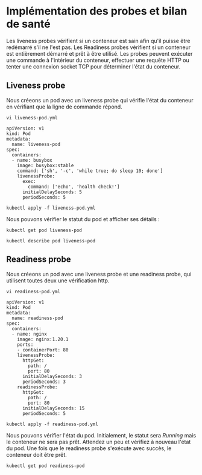 # Implémentation des probes et bilan de santé
Les liveness probes vérifient si un conteneur est sain afin qu'il puisse être redémarré s'il ne l'est pas.
Les Readiness probes vérifient si un conteneur est entièrement démarré et prêt à être utilisé.
Les probes peuvent exécuter une commande à l'intérieur du conteneur, effectuer une requête HTTP ou tenter une connexion socket TCP pour déterminer l'état du conteneur.

## Liveness probe
Nous créeons un pod avec un liveness probe qui vérifie l'état du conteneur en vérifiant que la ligne de commande répond.

```
vi liveness-pod.yml
```

```
apiVersion: v1
kind: Pod
metadata:
  name: liveness-pod
spec:
  containers:
  - name: busybox
    image: busybox:stable
    command: ['sh', '-c', 'while true; do sleep 10; done']
    livenessProbe:
      exec:
        command: ['echo', 'health check!']
      initialDelaySeconds: 5
      periodSeconds: 5
```

```
kubectl apply -f liveness-pod.yml
```

Nous pouvons vérifier le statut du pod et afficher ses détails :
```
kubectl get pod liveness-pod
```

```
kubectl describe pod liveness-pod
```

## Readiness probe
Nous créeons un pod avec une liveness probe et une readiness probe, qui utilisent toutes deux une vérification http.

```
vi readiness-pod.yml
```

```
apiVersion: v1
kind: Pod
metadata:
  name: readiness-pod
spec:
  containers:
  - name: nginx
    image: nginx:1.20.1
    ports:
    - containerPort: 80
    livenessProbe:
      httpGet:
        path: /
        port: 80
      initialDelaySeconds: 3
      periodSeconds: 3
    readinessProbe:
      httpGet:
        path: /
        port: 80
      initialDelaySeconds: 15
      periodSeconds: 5
```

```
kubectl apply -f readiness-pod.yml
```

Nous pouvons vérifier l'état du pod. Initialement, le statut sera *Running* mais le conteneur ne sera pas prêt. Attendez un peu et vérifiez à nouveau l'état du pod. Une fois que le readiness probe s'exécute avec succès, le conteneur doit être prêt.

```
kubectl get pod readiness-pod
```